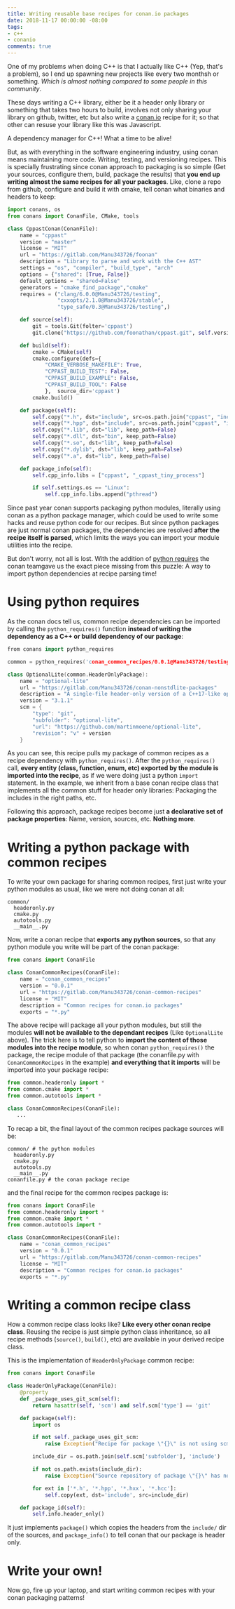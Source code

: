 ```yaml
---
title: Writing reusable base recipes for conan.io packages
date: 2018-11-17 00:00:00 -08:00
tags:
- c++
- conanio
comments: true
---
```


One of my problems when doing C++ is that I actually like C++ (Yep, that's
a problem), so I end up spawning new projects like every two monthsh or
something. *Which is almost nothing compared to some people in this community*.

These days writing a C++ library, either be it a header only library or
something that takes two hours to build, involves not only sharing your library
on github, twitter, etc but also write a [conan.io](https://conan.io/) recipe
for it; so that other can resuse your library like this was Javascript.

A dependency manager for C++! What a time to be alive!


But, as with everything in the software engineering industry, using conan means
maintaining more code. Writing, testing, and versioning recipes. This is
specially frustrating since conan approach to packaging is so simple (Get your
sources, configure them, build, package the results) that **you end up writing
almost the same recipes for all your packages**. Like, clone a repo from github,
configure and build it with cmake, tell conan what binaries and headers to keep:

``` python
import conans, os
from conans import ConanFile, CMake, tools

class CppastConan(ConanFile):
    name = "cppast"
    version = "master"
    license = "MIT"
    url = "https://gitlab.com/Manu343726/foonan"
    description = "Library to parse and work with the C++ AST"
    settings = "os", "compiler", "build_type", "arch"
    options = {"shared": [True, False]}
    default_options = "shared=False"
    generators = "cmake_find_package","cmake"
    requires = ("clang/6.0.0@Manu343726/testing",
                "cxxopts/2.1.0@Manu343726/stable",
                "type_safe/0.3@Manu343726/testing",)

    def source(self):
        git = tools.Git(folter='cppast')
        git.clone("https://github.com/foonathan/cppast.git", self.version)

    def build(self):
        cmake = CMake(self)
        cmake.configure(defs={
            "CMAKE_VERBOSE_MAKEFILE": True,
            "CPPAST_BUILD_TEST": False,
            "CPPAST_BUILD_EXAMPLE": False,
            "CPPAST_BUILD_TOOL": False
            },  source_dir='cppast')
        cmake.build()

    def package(self):
        self.copy("*.h", dst="include", src=os.path.join("cppast", "include"))
        self.copy("*.hpp", dst="include", src=os.path.join("cppast", "include"))
        self.copy("*.lib", dst="lib", keep_path=False)
        self.copy("*.dll", dst="bin", keep_path=False)
        self.copy("*.so", dst="lib", keep_path=False)
        self.copy("*.dylib", dst="lib", keep_path=False)
        self.copy("*.a", dst="lib", keep_path=False)

    def package_info(self):
        self.cpp_info.libs = ["cppast", "_cppast_tiny_process"]

        if self.settings.os == "Linux":
            self.cpp_info.libs.append("pthread")
```

Since past year conan supports packaging python modules, literally using conan
as a python package manager, which could be used to write some hacks and reuse
python code for our recipes. But since python packages are just normal conan
packages, the dependencies are resolved **after the recipe itself is parsed**,
which limits the ways you can import your module utilities into the recipe.


But don't worry, not all is lost. With the addition of [python
requires](https://docs.conan.io/en/latest/extending/python_requires.html#python-requires)
the conan teamgave us the exact piece missing from this puzzle: A way to import
python dependencies at recipe parsing time!

# Using python requires

As the conan docs tell us, common recipe dependencies can be imported by calling
the `python_requires()` function **instead of writing the dependency as a C++ or
build dependency of our package**:

``` cpp
from conans import python_requires

common = python_requires('conan_common_recipes/0.0.1@Manu343726/testing')

class OptionalLite(common.HeaderOnlyPackage):
    name = "optional-lite"
    url = "https://gitlab.com/Manu343726/conan-nonstdlite-packages"
    description = "A single-file header-only version of a C++17-like optional, a nullable object for C++98, C++11 and later"
    version = "3.1.1"
    scm = {
        "type": "git",
        "subfolder": "optional-lite",
        "url": "https://github.com/martinmoene/optional-lite",
        "revision": "v" + version
    }
```

As you can see, this recipe pulls my package of common recipes as a recipe
dependency with `python_requires()`. After the `python_requires()` call, **every
entity (class, function, enum, etc) exported by the module is imported into the
recipe**, as if we were doing just a python `import` statement. In the example,
we inherit from a base conan recipe class that implements all the common stuff
for header only libraries: Packaging the includes in the right paths, etc.

Following this approach, package recipes become just **a declarative set of
package properties**: Name, version, sources, etc. **Nothing more**.

# Writing a python package with common recipes

To write your own package for sharing common recipes, first just write your
python modules as usual, like we were not doing conan at all:

```
common/
  headeronly.py
  cmake.py
  autotools.py
  __main__.py
```

Now, write a conan recipe that **exports any python sources**, so that any
python module you write will be part of the conan package:

``` python
from conans import ConanFile

class ConanCommonRecipes(ConanFile):
    name = "conan_common_recipes"
    version = "0.0.1"
    url = "https://gitlab.com/Manu343726/conan-common-recipes"
    license = "MIT"
    description = "Common recipes for conan.io packages"
    exports = "*.py"
```

The above recipe will package all your python modules, but still the modules
**will not be available to the dependant recipes** (Like `OptionalLite` above).
The trick here is to tell python to **import the content of those modules into
the recipe module**, so when conan `python_requires()` the package, the recipe
module of that package (the conanfile.py with `ConanCommonRecipes` in the
example) **and everything that it imports** will be imported into
your package recipe:

``` python
from common.headeronly import *
from common.cmake import *
from common.autotools import *

class ConanCommonRecipes(ConanFile):
   ...
```

To recap a bit, the final layout of the common recipes package sources will be:

```
common/ # the python modules
  headeronly.py
  cmake.py
  autotools.py
  __main__.py
conanfile.py # the conan package recipe
```

and the final recipe for the common recipes package is:

``` python
from conans import ConanFile
from common.headeronly import *
from common.cmake import *
from common.autotools import *

class ConanCommonRecipes(ConanFile):
    name = "conan_common_recipes"
    version = "0.0.1"
    url = "https://gitlab.com/Manu343726/conan-common-recipes"
    license = "MIT"
    description = "Common recipes for conan.io packages"
    exports = "*.py"
```

# Writing a common recipe class

How a common recipe class looks like? **Like every other conan recipe class**.
Reusing the recipe is just simple python class inheritance, so all recipe
methods (`source()`, `build()`, etc) are available in your derived recipe class.

This is the implementation of `HeaderOnlyPackage` common recipe:

``` python
from conans import ConanFile

class HeaderOnlyPackage(ConanFile):
    @property
    def _package_uses_git_scm(self):
        return hasattr(self, 'scm') and self.scm['type'] == 'git'

    def package(self):
        import os

        if not self._package_uses_git_scm:
            raise Exception("Recipe for package \"{}\" is not using scm with type git for its sources".format(self.name))

        include_dir = os.path.join(self.scm['subfolder'], 'include')

        if not os.path.exists(include_dir):
            raise Exception("Source repository of package \"{}\" has no include/ directory. Expected: {}".format(self.name, include_dir))

        for ext in ['*.h', '*.hpp', '*.hxx', '*.hcc']:
            self.copy(ext, dst='include', src=include_dir)

    def package_id(self):
        self.info.header_only()
```

It just implements `package()` which copies the headers from the `include/` dir
of the sources, and `package_info()` to tell conan that our package is header
only.

# Write your own!

Now go, fire up your laptop, and start writing common recipes with your conan
packaging patterns!
